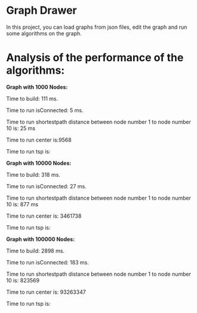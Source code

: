 # Graph Drawer
In this project, you can load graphs from json files, edit the graph and run some algorithms on the graph.

# Analysis of the performance of the algorithms:


__Graph with 1000 Nodes:__

Time to build: 111 ms. 

Time to run isConnected: 5 ms.

Time to run shortestpath distance between node number 1 to node number 10 is: 25 ms

Time to run center is:9568 
 
Time to run tsp is:



__Graph with 10000 Nodes:__

Time to build: 318 ms. 

Time to run isConnected: 27 ms.

Time to run shortestpath distance between node number 1 to node number 10 is: 877 ms

Time to run center is: 3461738
 
Time to run tsp is:



__Graph with 100000 Nodes:__

Time to build: 2898 ms. 

Time to run isConnected: 183 ms.

Time to run shortestpath distance between node number 1 to node number 10 is: 823569 

Time to run center is: 93263347 
 
Time to run tsp is:
